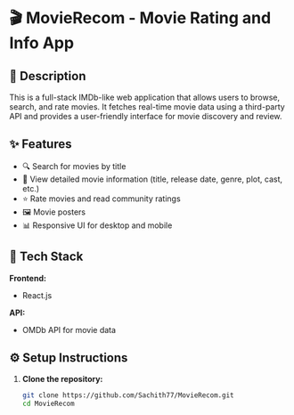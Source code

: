 # 🎬 MovieRecom - Movie Rating and Info App

## 📄 Description

This is a full-stack IMDb-like web application that allows users to browse, search, and rate movies. It fetches real-time movie data using a third-party API and provides a user-friendly interface for movie discovery and review.

## ✨ Features

- 🔍 Search for movies by title
- 📄 View detailed movie information (title, release date, genre, plot, cast, etc.)
- ⭐ Rate movies and read community ratings
- 🖼️ Movie posters
- 📊 Responsive UI for desktop and mobile

## 🧰 Tech Stack

**Frontend:**
- React.js

**API:**
- OMDb API for movie data

## ⚙️ Setup Instructions

1. **Clone the repository:**
   ```bash
   git clone https://github.com/Sachith77/MovieRecom.git
   cd MovieRecom
